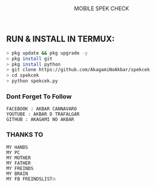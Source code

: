 <p align="center">
<br>
MOBILE SPEK CHECK
</p>
</br>

## RUN & INSTALL IN TERMUX:
```bash
> pkg update && pkg upgrade -y
> pkg install git
> pkg install python
> git clone https://github.com/AkagamiNoAkbar/spekcek
> cd spekcek
> python spekcek.py
```

### Dont Forget To Follow
```
FACEBOOK : AKBAR CANNAVARO
YOUTUBE : AKBAR D TRAFALGAR
GITHUB : AKAGAMI NO AKBAR
```

### THANKS TO
```
MY HANDS
MY PC
MY MOTHER
MY FATHER
MY FREINDS
MY BRAIN
MY FB FREINDSLIST🔥
```
